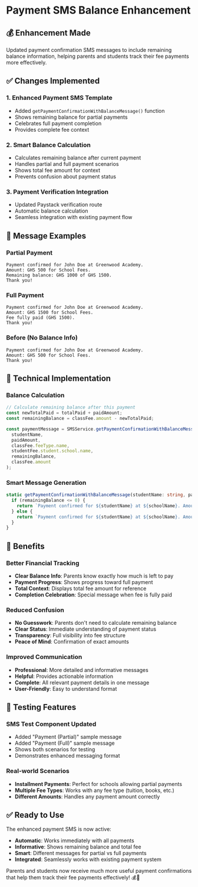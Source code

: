 # Payment SMS Balance Enhancement

## 💰 **Enhancement Made**
Updated payment confirmation SMS messages to include remaining balance information, helping parents and students track their fee payments more effectively.

## ✅ **Changes Implemented**

### 1. **Enhanced Payment SMS Template**
- Added `getPaymentConfirmationWithBalanceMessage()` function
- Shows remaining balance for partial payments
- Celebrates full payment completion
- Provides complete fee context

### 2. **Smart Balance Calculation**
- Calculates remaining balance after current payment
- Handles partial and full payment scenarios
- Shows total fee amount for context
- Prevents confusion about payment status

### 3. **Payment Verification Integration**
- Updated Paystack verification route
- Automatic balance calculation
- Seamless integration with existing payment flow

## 📱 **Message Examples**

### **Partial Payment**
```
Payment confirmed for John Doe at Greenwood Academy. 
Amount: GHS 500 for School Fees. 
Remaining balance: GHS 1000 of GHS 1500. 
Thank you!
```

### **Full Payment**
```
Payment confirmed for John Doe at Greenwood Academy. 
Amount: GHS 1500 for School Fees. 
Fee fully paid (GHS 1500). 
Thank you!
```

### **Before (No Balance Info)**
```
Payment confirmed for John Doe at Greenwood Academy. 
Amount: GHS 500 for School Fees. 
Thank you!
```

## 🔧 **Technical Implementation**

### **Balance Calculation**
```typescript
// Calculate remaining balance after this payment
const newTotalPaid = totalPaid + paidAmount;
const remainingBalance = classFee.amount - newTotalPaid;

const paymentMessage = SMSService.getPaymentConfirmationWithBalanceMessage(
  studentName,
  paidAmount,
  classFee.feeType.name,
  studentFee.student.school.name,
  remainingBalance,
  classFee.amount
);
```

### **Smart Message Generation**
```typescript
static getPaymentConfirmationWithBalanceMessage(studentName: string, paidAmount: number, feeType: string, schoolName: string, remainingBalance: number, totalFeeAmount: number): string {
  if (remainingBalance <= 0) {
    return `Payment confirmed for ${studentName} at ${schoolName}. Amount: GHS ${paidAmount} for ${feeType}. Fee fully paid (GHS ${totalFeeAmount}). Thank you!`;
  } else {
    return `Payment confirmed for ${studentName} at ${schoolName}. Amount: GHS ${paidAmount} for ${feeType}. Remaining balance: GHS ${remainingBalance} of GHS ${totalFeeAmount}. Thank you!`;
  }
}
```

## 🎉 **Benefits**

### **Better Financial Tracking**
- **Clear Balance Info**: Parents know exactly how much is left to pay
- **Payment Progress**: Shows progress toward full payment
- **Total Context**: Displays total fee amount for reference
- **Completion Celebration**: Special message when fee is fully paid

### **Reduced Confusion**
- **No Guesswork**: Parents don't need to calculate remaining balance
- **Clear Status**: Immediate understanding of payment status
- **Transparency**: Full visibility into fee structure
- **Peace of Mind**: Confirmation of exact amounts

### **Improved Communication**
- **Professional**: More detailed and informative messages
- **Helpful**: Provides actionable information
- **Complete**: All relevant payment details in one message
- **User-Friendly**: Easy to understand format

## 🧪 **Testing Features**

### **SMS Test Component Updated**
- Added "Payment (Partial)" sample message
- Added "Payment (Full)" sample message
- Shows both scenarios for testing
- Demonstrates enhanced messaging format

### **Real-world Scenarios**
- **Installment Payments**: Perfect for schools allowing partial payments
- **Multiple Fee Types**: Works with any fee type (tuition, books, etc.)
- **Different Amounts**: Handles any payment amount correctly

## ✅ **Ready to Use**

The enhanced payment SMS is now active:

- **Automatic**: Works immediately with all payments
- **Informative**: Shows remaining balance and total fee
- **Smart**: Different messages for partial vs full payments
- **Integrated**: Seamlessly works with existing payment system

Parents and students now receive much more useful payment confirmations that help them track their fee payments effectively! 💰🎉